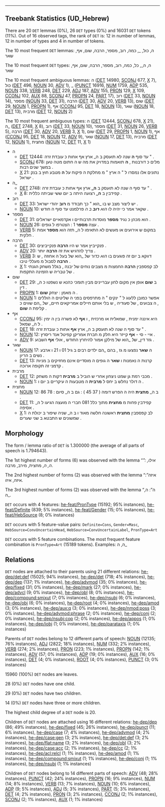 

--------------------------------------------------------------------------------

## Treebank Statistics (UD_Hebrew)

There are 20 `DET` lemmas (0%), 26 `DET` types (0%) and 16031 `DET` tokens (11%).
Out of 16 observed tags, the rank of `DET` is: 12 in number of lemmas, 12 in number of types and 4 in number of tokens.

The 10 most frequent `DET` lemmas: ה, כול, _, כמה, רוב, מספר, הרבה, שום, אף, שאר

The 10 most frequent `DET` types:  ה, ה_, כל, כמה, רוב, מספר, הרבה, שום, אף, שאר

The 10 most frequent ambiguous lemmas: ה ([DET]() 14980, [SCONJ]() 677, [X]() 7), כול ([DET]() 496, [NOUN]() 30, [ADV]() 1), _ ([PUNCT]() 16916, [NUM]() 1759, [ADP]() 535, [NOUN]() 338, [VERB]() 248, [DET]() 229, [ADJ]() 187, [ADV]() 155, [PRON]() 129, [X]() 109, [CCONJ]() 102, [AUX]() 88, [SCONJ]() 47, [PROPN]() 24, [PART]() 17), רוב ([DET]() 33, [NOUN]() 14), מספר ([NOUN]() 33, [DET]() 31), הרבה ([DET]() 30, [ADV]() 20, [VERB]() 13), שום ([DET]() 29, [NOUN]() 1, [PROPN]() 1), אף ([CCONJ]() 95, [DET]() 18, [NOUN]() 13), שאר ([NOUN]() 18, [DET]() 13), מרבית ([DET]() 12, [NOUN]() 2)

The 10 most frequent ambiguous types:  ה ([DET]() 12444, [SCONJ]() 678, [X]() 21), ה_ ([DET]() 2748, [X]() 8), רוב ([DET]() 33, [NOUN]() 10), מספר ([DET]() 31, [NOUN]() 26, [VERB]() 5), הרבה ([DET]() 30, [ADV]() 20, [VERB]() 3, [X]() 1), שום ([DET]() 29, [PROPN]() 1, [NOUN]() 1), אף ([CCONJ]() 95, [DET]() 18, [NOUN]() 12, [ADV]() 9), שאר ([NOUN]() 17, [DET]() 13), מרבית ([DET]() 12, [NOUN]() 1), מחצית ([NOUN]() 12, [DET]() 11, [X]() 1)


* ה
  * [DET]() 12444: עד סוף <b>ה</b> שנה לא תועסק ב ה_ ארץ אף אחות כ עובדת זרה " .
  * [SCONJ]() 678: מלים כ דורבנות , <b>ה</b> תואמות במדויק את מה ש ה חתום מטה טען במשך שנים רבות .
  * [X]() 21: נתונים אלו נמסרו ל " ה ארץ " מ מחלקת ה פיקוח על <b>ה</b> מטבע חוץ ב בנק ישראל .
* ה_
  * [DET]() 2748: עד סוף ה שנה לא תועסק ב <b>ה_</b> ארץ אף אחות כ עובדת זרה " .
  * [X]() 8: קפידבין ב <b>ה_</b> רצועה היתה ב יום ששי שביתה כללית .
* רוב
  * [DET]() 33: יש ליצור מצב ש בו _הוא " כך תבודד מ <b>רוב</b> יהודי ישראל .
  * [NOUN]() 10: שקאר אמר כי יהיה לו _הוא <b>רוב</b> ב ה_ פרלמנט עד סוף ה חודש .
* מספר
  * [DET]() 31: הוא מכהן כ נגיד <b>מספר</b> מוסדות תרבותיים ו אקדמאיים ישראלים .
  * [NOUN]() 26: עצה <b>מספר</b> 1 : הצטרפו ל גופים .
  * [VERB]() 5: במקום ש אירועים או מעשים לא התאימו ל ה_ תזה הוא <b>מספר</b> אמת חלקית .
* הרבה
  * [DET]() 30: פנקייביץ אמר ש היו <b>הרבה</b> פנקייביצים .
  * [ADV]() 20: צריך להדגיש את זה <b>הרבה</b> יותר .
  * [VERB]() 3: דווקא ב יום זה פוגעים בו _הוא כדור_ _של_ _הוא של בעל ה אחוזה , ש <b>הרבה</b> לסבול מ מעללי טיבו .
  * [X]() 1: לב קפספבין <b>הרבה</b> החמצות מ מצבים נוחים של יבנה , בגלל משחק הגנתי של טבריה ש הזמינה התקפות .
* שום
  * [DET]() 29: ב <b>שום</b> אופן אין מקום לחון עבריינים מבין תומכי כהנא ש נשפטו כ ה_ דין .
  * [PROPN]() 1: ה מאמן : יצחק <b>שום</b> .
  * [NOUN]() 1: אפשר כמובן ללעוג ל " ינקים " ה מתרפסים בפני ה שליטים ה הוללים , ה צבועים , של סעודיה , ש בלי אותם חיילים אמריקאים חיים_ _של_ _הם שווים כ קליפת ה <b>שום</b> .
* אף
  * [CCONJ]() 95: היא איננה ימנית , שמאלית או מרכזית , ו <b>אף</b> לא פשרה בין ה ימין ל ה_ שמאל .
  * [DET]() 18: עד סוף ה שנה לא תועסק ב ה_ ארץ <b>אף</b> אחות כ עובדת זרה " .
  * [NOUN]() 12: איי - סי - <b>אף</b> קייזר היא חלק מ חברת אמריקן קפיטל אנד ריסרץ .
  * [ADV]() 9: גזר דין_ _של_ _הוא של מילקן אמור להיחרץ החודש , אולי <b>אף</b> השבוע .
* שאר
  * [NOUN]() 17: ה <b>שאר</b> נפצעו מ גז , בהם _הם ילדים רבים ב גיל 01 ו 21 ו ארבע נשים ב הריון .
  * [DET]() 13: קרנות ה נאמנות ו <b>שאר</b> ה גופים ה מוסדיים אינם מחזיקים ב מניות קדמני זה תקופה ארוכה .
* מרבית
  * [DET]() 12: מכבי רמת גן שמט ניצחון אחרי ש הוביל ב <b>מרבית</b> דקות ה משחק .
  * [NOUN]() 1: ה דולר נחלש ב יחס ל <b>מרבית</b> ה מטבעות ה עיקריים ב יום ו .
* מחצית
  * [NOUN]() 12: ב ה_ <b>מחצית</b> היה ה הפרש דומה ( 37 45 ) : גם ב ה_ סיום : 78 86 .
  * [DET]() 11: קפידבין פחות מ <b>מחצית</b> מתוך כלל 081 חברי ה מועצה הגיעו ל ה_ אסיפה .
  * [X]() 1: לב קפספבין <b>מחצית</b> ראשונה חלשה מאוד ו ב ה_ שניה שיפור ב יכולת ה שמשונים ש התבטא ב שני שערים .

## Morphology

The form / lemma ratio of `DET` is 1.300000 (the average of all parts of speech is 1.794643).

The 1st highest number of forms (6) was observed with the lemma “_”: אילו, ה, ה_, מחצית, מירב, מרבה.

The 2nd highest number of forms (2) was observed with the lemma “איזה”: איזה, איזו.

The 3rd highest number of forms (2) was observed with the lemma “ה”: ה, ה_.

`DET` occurs with 4 features: [he-feat/PronType]() (15192; 95% instances), [he-feat/Definite]() (839; 5% instances), [he-feat/Gender]() (15; 0% instances), [he-feat/HebSource]() (8; 0% instances)

`DET` occurs with 5 feature-value pairs: `Definite=Cons`, `Gender=Masc`, `HebSource=ConvUncertainHead`, `HebSource=ConvUncertainLabel`, `PronType=Art`

`DET` occurs with 5 feature combinations.
The most frequent feature combination is `PronType=Art` (15189 tokens).
Examples: ה, ה_


## Relations

`DET` nodes are attached to their parents using 21 different relations: [he-dep/det:def]() (15025; 94% instances), [he-dep/det]() (718; 4% instances), [he-dep/dep]() (137; 1% instances), [he-dep/advmod]() (35; 0% instances), [he-dep/fixed]() (31; 0% instances), [he-dep/mark]() (27; 0% instances), [he-dep/advcl]() (9; 0% instances), [he-dep/obl]() (8; 0% instances), [he-dep/compound:smixut]() (7; 0% instances), [he-dep/nsubj]() (6; 0% instances), [he-dep/obj]() (6; 0% instances), [he-dep/root]() (4; 0% instances), [he-dep/amod]() (3; 0% instances), [he-dep/aux:q]() (3; 0% instances), [he-dep/nmod:poss]() (3; 0% instances), [he-dep/advmod:phrase]() (2; 0% instances), [he-dep/conj]() (2; 0% instances), [he-dep/nsubj:cop]() (2; 0% instances), [he-dep/appos]() (1; 0% instances), [he-dep/iobj]() (1; 0% instances), [he-dep/parataxis]() (1; 0% instances)

Parents of `DET` nodes belong to 12 different parts of speech: [NOUN]() (12135; 76% instances), [ADJ]() (2822; 18% instances), [NUM]() (332; 2% instances), [VERB]() (274; 2% instances), [PRON]() (223; 1% instances), [PROPN]() (142; 1% instances), [ADV]() (57; 0% instances), [ADP]() (19; 0% instances), [AUX]() (16; 0% instances), [DET]() (4; 0% instances), [ROOT]() (4; 0% instances), [PUNCT]() (3; 0% instances)

15960 (100%) `DET` nodes are leaves.

28 (0%) `DET` nodes have one child.

29 (0%) `DET` nodes have two children.

14 (0%) `DET` nodes have three or more children.

The highest child degree of a `DET` node is 20.

Children of `DET` nodes are attached using 16 different relations: [he-dep/dep]() (86; 49% instances), [he-dep/fixed]() (45; 26% instances), [he-dep/punct]() (11; 6% instances), [he-dep/case]() (7; 4% instances), [he-dep/advmod]() (4; 2% instances), [he-dep/case:gen]() (3; 2% instances), [he-dep/det:def]() (3; 2% instances), [he-dep/flat:name]() (3; 2% instances), [he-dep/obl]() (3; 2% instances), [he-dep/case:acc]() (2; 1% instances), [he-dep/cc]() (2; 1% instances), [he-dep/acl:relcl]() (1; 1% instances), [he-dep/amod]() (1; 1% instances), [he-dep/compound:smixut]() (1; 1% instances), [he-dep/conj]() (1; 1% instances), [he-dep/nsubj]() (1; 1% instances)

Children of `DET` nodes belong to 14 different parts of speech: [ADV]() (48; 28% instances), [PUNCT]() (42; 24% instances), [PROPN]() (16; 9% instances), [NUM]() (14; 8% instances), [VERB]() (13; 7% instances), [NOUN]() (10; 6% instances), [ADP]() (9; 5% instances), [ADJ]() (5; 3% instances), [PART]() (5; 3% instances), [DET]() (4; 2% instances), [PRON]() (3; 2% instances), [CCONJ]() (2; 1% instances), [SCONJ]() (2; 1% instances), [AUX]() (1; 1% instances)

